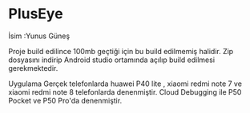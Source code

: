 # PlusEye

İsim :Yunus Güneş

Proje build edilince 100mb geçtiği için bu build edilmemiş halidir. Zip dosyasını indirip Android studio ortamında açılıp build edilmesi gerekmektedir. 

Uygulama 
Gerçek telefonlarda huawei P40 lite , xiaomi redmi note 7 ve xiaomi redmi note 8 telefonlarda denenmiştir.
Cloud Debugging ile P50 Pocket ve P50 Pro'da denenmiştir.
